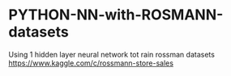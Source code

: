 # PYTHON-NN-with-ROSMANN-datasets
Using 1 hidden layer neural network tot rain rossman datasets https://www.kaggle.com/c/rossmann-store-sales 
